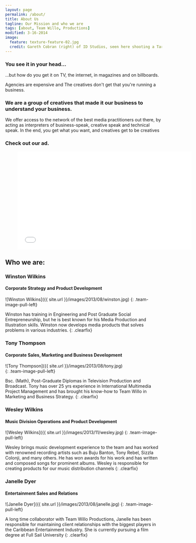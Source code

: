 ```yaml
---
layout: page
permalink: /about/
title: About Us
tagline: Our Mission and who we are
tags: [about, Team Willo, Productions]
modified: 3-16-2014
image:
  feature: texture-feature-02.jpg
  credit: Gareth Cobran (right) of ID Studios, seen here shooting a Tarrus Riley Video
---
```

### You see it in your head...
...but how do you get it on TV, the internet, in magazines and on billboards. 

Agencies are expensive and The creatives don't get that you're running a business.

### We are a group of creatives that made it our business to understand your business. 
We offer access to the network of the best media practitioners out there, by acting as interpreters of business-speak, creative speak and technical speak.
In the end, you get what you want, and creatives get to be creatives

### Check out our ad.

<figure><iframe width="560" height="315" src="//www.youtube.com/embed/GdxEq8ednUA" frameborder="0" allowfullscreen></iframe></figure>

## Who we are:

### Winston Wilkins

#### Corporate Strategy and Product Development

![Winston Wilkins]({{ site.url }}/images/2013/08/winston.jpg) 
{: .team-image-pull-left}

Winston has training in Engineering and Post Graduate Social Entrepreneurship, but he is best known for his Media Production and Illustration skills. Winston now develops media products that solves problems in various industries.
{: .clearfix}

### Tony Thompson

#### Corporate Sales, Marketing and Business Development

![Tony Thompson]({{ site.url }}/images/2013/08/tony.jpg)  
{: .team-image-pull-left}

Bsc. (Math), Post-Graduate Diplomas in Television Production and Broadcast. Tony has over 25 yrs experience in International Multimedia Project Management and has brought his know-how to Team Willo in Marketing and Business Strategy.
{: .clearfix}

### Wesley Wilkins

#### Music Division Operations and Product Development 

![Wesley Wilkins]({{ site.url }}/images/2013/11/wesley.jpg) 
{: .team-image-pull-left}


Wesley brings music development experience to the team and has worked with renowned recording artists such as Buju Banton, Tony Rebel, Sizzla Colonji, and many others. He has won awards for his work and has written and composed songs for prominent albums. Wesley is responsible for creating products for our music distribution channels
{: .clearfix}

### Janelle Dyer

#### Entertainment Sales and Relations

![Janelle Dyer]({{ site.url }}/images/2013/08/janelle.jpg) 
{: .team-image-pull-left}

A long time collaborator with Team Willo Productions, Janelle has been responsible for maintaining client relationships with the biggest players in the Caribbean Entertainment Industry. She is currently pursuing a film degree at Full Sail University
{: .clearfix}


